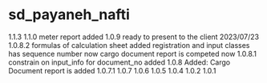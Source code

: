 # sd_payaneh_nafti
1.1.3
1.1.0
    meter report added
1.0.9
    ready to present to the client 2023/07/23
1.0.8.2
    formulas of calculation sheet added
    registration and input classes has sequence number now
    cargo document report is competed now
1.0.8.1
    constrain on input_info for document_no added
1.0.8
    Added: Cargo Document report is added
1.0.7.1
1.0.7
1.0.6
1.0.5
1.0.4
1.0.2
1.0.1